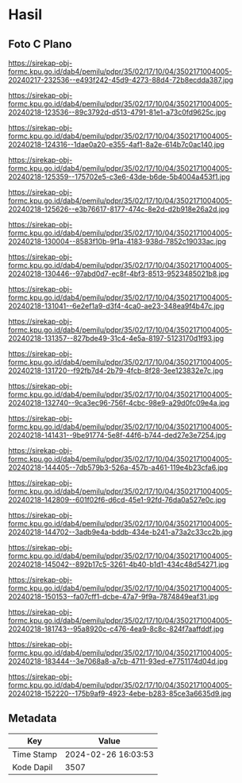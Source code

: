 # Hasil

## Foto C Plano

https://sirekap-obj-formc.kpu.go.id/dab4/pemilu/pdpr/35/02/17/10/04/3502171004005-20240217-232536--e493f242-45d9-4273-88d4-72b8ecdda387.jpg

https://sirekap-obj-formc.kpu.go.id/dab4/pemilu/pdpr/35/02/17/10/04/3502171004005-20240218-123536--89c3792d-d513-4791-81e1-a73c0fd9625c.jpg

https://sirekap-obj-formc.kpu.go.id/dab4/pemilu/pdpr/35/02/17/10/04/3502171004005-20240218-124316--1dae0a20-e355-4af1-8a2e-614b7c0ac140.jpg

https://sirekap-obj-formc.kpu.go.id/dab4/pemilu/pdpr/35/02/17/10/04/3502171004005-20240218-125359--175702e5-c3e6-43de-b6de-5b4004a453f1.jpg

https://sirekap-obj-formc.kpu.go.id/dab4/pemilu/pdpr/35/02/17/10/04/3502171004005-20240218-125626--e3b76617-8177-474c-8e2d-d2b918e26a2d.jpg

https://sirekap-obj-formc.kpu.go.id/dab4/pemilu/pdpr/35/02/17/10/04/3502171004005-20240218-130004--8583f10b-9f1a-4183-938d-7852c19033ac.jpg

https://sirekap-obj-formc.kpu.go.id/dab4/pemilu/pdpr/35/02/17/10/04/3502171004005-20240218-130446--97abd0d7-ec8f-4bf3-8513-9523485021b8.jpg

https://sirekap-obj-formc.kpu.go.id/dab4/pemilu/pdpr/35/02/17/10/04/3502171004005-20240218-131041--6e2ef1a9-d3f4-4ca0-ae23-348ea9f4b47c.jpg

https://sirekap-obj-formc.kpu.go.id/dab4/pemilu/pdpr/35/02/17/10/04/3502171004005-20240218-131357--827bde49-31c4-4e5a-8197-5123170d1f93.jpg

https://sirekap-obj-formc.kpu.go.id/dab4/pemilu/pdpr/35/02/17/10/04/3502171004005-20240218-131720--f92fb7d4-2b79-4fcb-8f28-3ee123832e7c.jpg

https://sirekap-obj-formc.kpu.go.id/dab4/pemilu/pdpr/35/02/17/10/04/3502171004005-20240218-132740--9ca3ec96-756f-4cbc-98e9-a29d0fc09e4a.jpg

https://sirekap-obj-formc.kpu.go.id/dab4/pemilu/pdpr/35/02/17/10/04/3502171004005-20240218-141431--9be91774-5e8f-44f6-b744-ded27e3e7254.jpg

https://sirekap-obj-formc.kpu.go.id/dab4/pemilu/pdpr/35/02/17/10/04/3502171004005-20240218-144405--7db579b3-526a-457b-a461-119e4b23cfa6.jpg

https://sirekap-obj-formc.kpu.go.id/dab4/pemilu/pdpr/35/02/17/10/04/3502171004005-20240218-142809--601f02f6-d6cd-45e1-92fd-76da0a527e0c.jpg

https://sirekap-obj-formc.kpu.go.id/dab4/pemilu/pdpr/35/02/17/10/04/3502171004005-20240218-144702--3adb9e4a-bddb-434e-b241-a73a2c33cc2b.jpg

https://sirekap-obj-formc.kpu.go.id/dab4/pemilu/pdpr/35/02/17/10/04/3502171004005-20240218-145042--892b17c5-3261-4b40-b1d1-434c48d54271.jpg

https://sirekap-obj-formc.kpu.go.id/dab4/pemilu/pdpr/35/02/17/10/04/3502171004005-20240218-150153--fa07cff1-dcbe-47a7-9f9a-7874849eaf31.jpg

https://sirekap-obj-formc.kpu.go.id/dab4/pemilu/pdpr/35/02/17/10/04/3502171004005-20240218-181743--95a8920c-c476-4ea9-8c8c-824f7aaffddf.jpg

https://sirekap-obj-formc.kpu.go.id/dab4/pemilu/pdpr/35/02/17/10/04/3502171004005-20240218-183444--3e7068a8-a7cb-4711-93ed-e7751174d04d.jpg

https://sirekap-obj-formc.kpu.go.id/dab4/pemilu/pdpr/35/02/17/10/04/3502171004005-20240218-152220--175b9af9-4923-4ebe-b283-85ce3a6635d9.jpg


## Metadata

| Key        | Value               |
| ---------- | ------------------- |
| Time Stamp | 2024-02-26 16:03:53 |
| Kode Dapil | 3507                |



